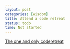 ```yaml
---
layout: post
categories: [wisdom]
title: Attend a code retreat
status: todo
time: Not started
---
```


[The one and only coderetreat](https://www.coderetreat.org)
